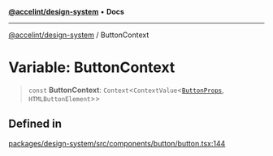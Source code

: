 [**@accelint/design-system**](../README.md) • **Docs**

***

[@accelint/design-system](../README.md) / ButtonContext

# Variable: ButtonContext

> `const` **ButtonContext**: `Context`\<`ContextValue`\<[`ButtonProps`](../type-aliases/ButtonProps.md), `HTMLButtonElement`\>\>

## Defined in

[packages/design-system/src/components/button/button.tsx:144](https://github.com/gohypergiant/standard-toolkit/blob/258694cea8ed8bbd956b3cf5da47c2c9debcf127/packages/design-system/src/components/button/button.tsx#L144)
